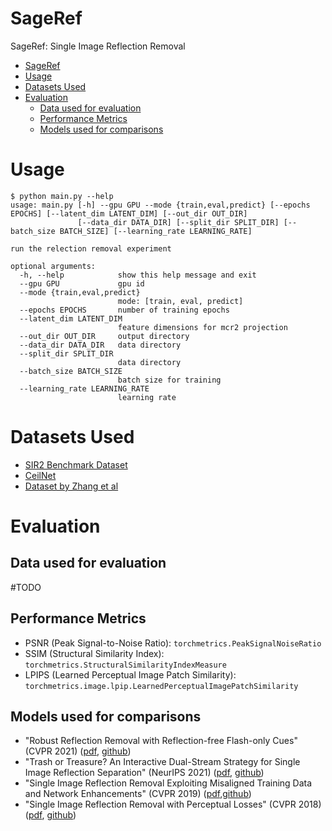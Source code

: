 # SageRef
SageRef: Single Image Reflection Removal


- [SageRef](#sageref)
- [Usage](#usage)
- [Datasets Used](#datasets-used)
- [Evaluation](#evaluation)
  - [Data used for evaluation](#data-used-for-evaluation)
  - [Performance Metrics](#performance-metrics)
  - [Models used for comparisons](#models-used-for-comparisons)

# Usage

```
$ python main.py --help
usage: main.py [-h] --gpu GPU --mode {train,eval,predict} [--epochs EPOCHS] [--latent_dim LATENT_DIM] [--out_dir OUT_DIR]
               [--data_dir DATA_DIR] [--split_dir SPLIT_DIR] [--batch_size BATCH_SIZE] [--learning_rate LEARNING_RATE]

run the relection removal experiment

optional arguments:
  -h, --help            show this help message and exit
  --gpu GPU             gpu id
  --mode {train,eval,predict}
                        mode: [train, eval, predict]
  --epochs EPOCHS       number of training epochs
  --latent_dim LATENT_DIM
                        feature dimensions for mcr2 projection
  --out_dir OUT_DIR     output directory
  --data_dir DATA_DIR   data directory
  --split_dir SPLIT_DIR
                        data directory
  --batch_size BATCH_SIZE
                        batch size for training
  --learning_rate LEARNING_RATE
                        learning rate

```

# Datasets Used
- [SIR2 Benchmark Dataset](https://rose1.ntu.edu.sg/dataset/sir2Benchmark/)
- [CeilNet](https://github.com/fqnchina/CEILNet)
- [Dataset by Zhang et al](https://drive.google.com/drive/folders/1NYGL3wQ2pRkwfLMcV2zxXDV8JRSoVxwA?usp=sharing)

# Evaluation

## Data used for evaluation
#TODO

## Performance Metrics
- PSNR (Peak Signal-to-Noise Ratio): `torchmetrics.PeakSignalNoiseRatio`
- SSIM (Structural Similarity Index): `torchmetrics.StructuralSimilarityIndexMeasure` 
- LPIPS (Learned Perceptual Image Patch Similarity): `torchmetrics.image.lpip.LearnedPerceptualImagePatchSimilarity`

## Models used for comparisons
- "Robust Reflection Removal with Reflection-free Flash-only Cues" (CVPR 2021) ([pdf](https://openaccess.thecvf.com/content/CVPR2021/papers/Lei_Robust_Reflection_Removal_With_Reflection-Free_Flash-Only_Cues_CVPR_2021_paper.pdf), [github](https://github.com/ChenyangLEI/flash-reflection-removal))
- "Trash or Treasure? An Interactive Dual-Stream Strategy for Single Image Reflection Separation" (NeurIPS 2021) ([pdf](https://proceedings.neurips.cc/paper/2021/file/cf1f78fe923afe05f7597da2be7a3da8-Paper.pdf), [github](https://github.com/mingcv/ytmt-strategy))
- "Single Image Reflection Removal Exploiting Misaligned Training Data and Network Enhancements" (CVPR 2019) ([pdf](https://openaccess.thecvf.com/content_CVPR_2019/papers/Wei_Single_Image_Reflection_Removal_Exploiting_Misaligned_Training_Data_and_Network_CVPR_2019_paper.pdf),[github](https://github.com/Vandermode/ERRNet))
- "Single Image Reflection Removal with Perceptual Losses" (CVPR 2018) ([pdf](https://openaccess.thecvf.com/content_cvpr_2018/papers/Zhang_Single_Image_Reflection_CVPR_2018_paper.pdf), [github](https://github.com/ceciliavision/perceptual-reflection-removal))

